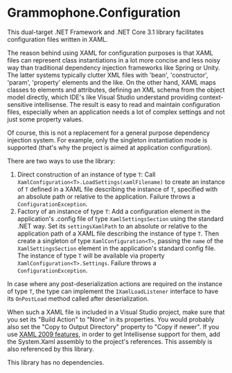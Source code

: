 # Grammophone.Configuration
This dual-target .NET Framework and .NET Core 3.1 library facilitates configuration files written in XAML.

The reason behind using XAML for configuration purposes is that XAML files can represent class instantiations in a lot more concise and less noisy way than traditional dependency injection frameworks like Spring or Unity. The latter systems typically clutter XML files with 'bean', 'constructor', 'param', 'property' elements and the like. On the other hand, XAML maps classes to elements and attributes, defining an XML schema from the object model directly, which IDE's like Visual Studio understand providing context-sensitive intellisense. The result is easy to read and maintain configuration files, especially when an application needs a lot of complex settings and not just some property values.

Of course, this is not a replacement for a general purpose dependency injection system. For example, only the singleton instantiation mode is supported (that's why the project is aimed at application configuration).

There are two ways to use the library:

1. Direct construction of an instance of type `T`: Call `XamlConfiguration<T>.LoadSettings(xamlFilename)` to create an instance of `T` defined in a XAML file describing the instance of `T`, specified with an absolute path or relative to the application. Failure throws a `ConfigurationException`.
2. Factory of an instance of type `T`: Add a configuration element in the application's .config file of type `XamlSettingsSection` using the standard .NET way. Set its `settingsXamlPath` to an absolute or relative to the application path of a XAML file describing the instance of type `T`. Then create a singleton of type `XamlConfiguration<T>`, passing the `name` of the `XamlSettingsSection` element in the application's standard config file. The instance of type `T` will be available via property `XamlConfiguration<T>.Settings`. Failure throws a `ConfigurationException`.

In case where any post-deserialization actions are required on the instance of type `T`, the type can implement the `IXamlLoadListener` interface to have its `OnPostLoad` method called after deserialization.

When such a XAML file is included in a Visual Studio project, make sure that you set its "Build Action" to "None" in its properties. You would probably also set the "Copy to Output Directory" property to "Copy if newer". If you use [XAML 2009 features](https://msdn.microsoft.com/en-us/library/ee792007(v=vs.110).aspx), in order to get Intellisense support for them, add the System.Xaml assembly to the project's references. This assembly is also referenced by this library.

This library has no dependencies.
